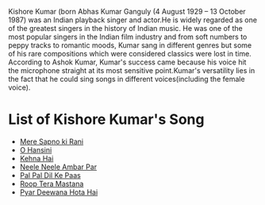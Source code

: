 Kishore Kumar (born Abhas Kumar Ganguly (4 August 1929 – 13 October 1987) was an Indian playback singer and actor.He is widely regarded as one of the greatest singers in the history of Indian music. He was one of the most popular singers in the Indian film industry and from soft numbers to peppy tracks to romantic moods, Kumar sang in different genres but some of his rare compositions which were considered classics were lost in time. According to Ashok Kumar, Kumar's success came because his voice hit the microphone straight at its most sensitive point.Kumar's versatility lies in the fact that he could sing songs in different voices(including the female voice).

List of Kishore Kumar's Song
============================

* [Mere Sapno ki Rani](kishore/songs/mere_sapno_ki_rani.md)
* [O Hansini](kishore/songs/o_hansini.md)
* [Kehna Hai](kishore/songs/kehna_hai.md)
* [Neele Neele Ambar Par](kishore/songs/neele_neele_ambar_par.md)
* [Pal Pal Dil Ke Paas](kishore/songs/pal_pal_dil_ke_paas.md)
* [Roop Tera Mastana](kishore/songs/roop_tera_mastana.md)
* [Pyar Deewana Hota Hai](kishore/songs/pyar_deewana_hota_hai.md)

<!-- ### [Go to Song's List 🔗](kishore/kishore_song_list.md) -->